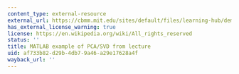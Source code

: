 ```yaml
---
content_type: external-resource
external_url: https://cbmm.mit.edu/sites/default/files/learning-hub/dem%201%20matlab%20ex.zip
has_external_license_warning: true
license: https://en.wikipedia.org/wiki/All_rights_reserved
status: ''
title: MATLAB example of PCA/SVD from lecture
uid: af733b82-d29b-4db7-9a46-a29e17628a4f
wayback_url: ''
---
```

